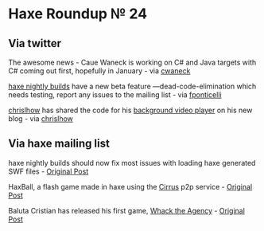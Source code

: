 [_template]: roundup.html
# Haxe Roundup № 24

## Via twitter
The awesome news - Caue Waneck is working on C# and Java targets with C# coming out first, hopefully in January - via [cwaneck][link 1]

[haxe nightly builds][link 2] have a new beta feature —dead-code-elimination which needs testing, report any issues to the mailing list - via [fponticelli][link 3]

[chrislhow][link 4] has shared the code for his [background video player][link 5] on his new blog - via [chrislhow][link 6]

## Via haxe mailing list
haxe nightly builds should now fix most issues with loading haxe generated SWF files - [Original Post][link 7]

HaxBall, a flash game made in haxe using the [Cirrus][link 8] p2p service - [Original Post][link 9]

Baluta Cristian has released his first game, [Whack the Agency][link 10] - [Original Post][link 11]

[link 1]: http://www.twitter.com/cwaneck "@cwaneck"
[link 2]: http://haxe.cmt.tc/ "haxe nightly builds"
[link 3]: http://www.twitter.com/fponticelli "@fponticelli"
[link 4]: http://www.twitter.com/chrislhow "@chrislhow"
[link 5]: http://www.primesolid.com/blog/archives/Full-page-flash-video-background/ "haxe source code for background video player"
[link 6]: http://www.twitter.com/chrislhow "@chrislhow"
[link 7]: http://haxe.markmail.org/search/?q=#query:+page:2+mid:66maq7jan34zufzk+state:results "Flash9 loading fix - haXe Mailing List"
[link 8]: http://labs.adobe.com/technologies/cirrus/ "Adobe Labs Cirrus P2P Service"
[link 9]: http://haxe.1354130.n2.nabble.com/HaxBall-A-flash-game-made-in-haxe-td5842857.html "HaxBall - A flash game made in haXe - haXe Mailing List"
[link 10]: http://www.whacktheagency.com/ "Whack the Agency"
[link 11]: http://haxe.1354130.n2.nabble.com/my-first-game-td5836282.html "Baluta Cristian First Game Whack the Agency - haXe Mailing List"

